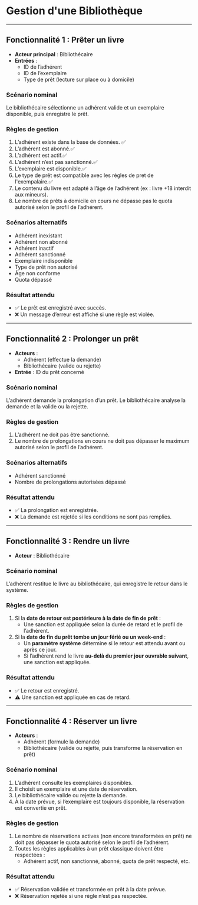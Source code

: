 # Gestion d'une Bibliothèque

---

## Fonctionnalité 1 : Prêter un livre

- **Acteur principal** : Bibliothécaire
- **Entrées** :
  - ID de l’adhérent
  - ID de l’exemplaire
  - Type de prêt (lecture sur place ou à domicile)

### Scénario nominal

Le bibliothécaire sélectionne un adhérent valide et un exemplaire disponible, puis enregistre le prêt.

### Règles de gestion

1. L’adhérent existe dans la base de données. ✅ 
2. L’adhérent est abonné.✅
3. L’adhérent est actif.✅
4. L’adhérent n’est pas sanctionné.✅
5. L’exemplaire est disponible.✅
6. Le type de prêt est compatible avec les règles de pret de l'exempalaire.✅
7. Le contenu du livre est adapté à l’âge de l’adhérent (ex : livre +18 interdit aux mineurs).
8. Le nombre de prêts à domicile en cours ne dépasse pas le quota autorisé selon le profil de l’adhérent.

### Scénarios alternatifs

- Adhérent inexistant
- Adhérent non abonné
- Adhérent inactif
- Adhérent sanctionné
- Exemplaire indisponible
- Type de prêt non autorisé
- Âge non conforme
- Quota dépassé

### Résultat attendu

- ✅ Le prêt est enregistré avec succès.
- ❌ Un message d’erreur est affiché si une règle est violée.

---

## Fonctionnalité 2 : Prolonger un prêt

- **Acteurs** :
  - Adhérent (effectue la demande)
  - Bibliothécaire (valide ou rejette)
- **Entrée** : ID du prêt concerné

### Scénario nominal

L’adhérent demande la prolongation d’un prêt. Le bibliothécaire analyse la demande et la valide ou la rejette.

### Règles de gestion

1. L’adhérent ne doit pas être sanctionné.
2. Le nombre de prolongations en cours ne doit pas dépasser le maximum autorisé selon le profil de l’adhérent.

### Scénarios alternatifs

- Adhérent sanctionné
- Nombre de prolongations autorisées dépassé

### Résultat attendu

- ✅ La prolongation est enregistrée.
- ❌ La demande est rejetée si les conditions ne sont pas remplies.

---

## Fonctionnalité 3 : Rendre un livre

- **Acteur** : Bibliothécaire

### Scénario nominal

L’adhérent restitue le livre au bibliothécaire, qui enregistre le retour dans le système.

### Règles de gestion

1. Si la **date de retour est postérieure à la date de fin de prêt** :
   - Une sanction est appliquée selon la durée de retard et le profil de l’adhérent.
2. Si la **date de fin du prêt tombe un jour férié ou un week-end** :
   - Un **paramètre système** détermine si le retour est attendu avant ou après ce jour.
   - Si l’adhérent rend le livre **au-delà du premier jour ouvrable suivant**, une sanction est appliquée.

### Résultat attendu

- ✅ Le retour est enregistré.
- ⚠️ Une sanction est appliquée en cas de retard.

---

## Fonctionnalité 4 : Réserver un livre

- **Acteurs** :
  - Adhérent (formule la demande)
  - Bibliothécaire (valide ou rejette, puis transforme la réservation en prêt)

### Scénario nominal

1. L’adhérent consulte les exemplaires disponibles.
2. Il choisit un exemplaire et une date de réservation.
3. Le bibliothécaire valide ou rejette la demande.
4. À la date prévue, si l’exemplaire est toujours disponible, la réservation est convertie en prêt.

### Règles de gestion

1. Le nombre de réservations actives (non encore transformées en prêt) ne doit pas dépasser le quota autorisé selon le profil de l’adhérent.
2. Toutes les règles applicables à un prêt classique doivent être respectées :
   - Adhérent actif, non sanctionné, abonné, quota de prêt respecté, etc.

### Résultat attendu

- ✅ Réservation validée et transformée en prêt à la date prévue.
- ❌ Réservation rejetée si une règle n’est pas respectée.
